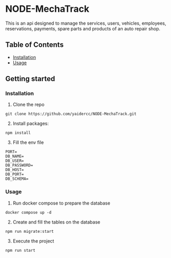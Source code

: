 # NODE-MechaTrack

This is an api designed to manage the services, users, vehicles, employees, reservations, payments, spare parts and products of an auto repair shop.

## Table of Contents
- [Installation](#installation)
- [Usage](#usage)

## Getting started

### Installation

1. Clone the repo

```
git clone https://github.com/yaidercc/NODE-MechaTrack.git   
```

2. Install packages:

```
npm install
```

3. Fill the env file

```
PORT=
DB_NAME=
DB_USER= 
DB_PASSWORD= 
DB_HOST= 
DB_PORT= 
DB_SCHEMA=
```


### Usage

1. Run docker compose to prepare the database
```
docker compose up -d
```

2. Create and fill the tables on the database
```
npm run migrate:start
```

3. Execute the project
```
npm run start
```